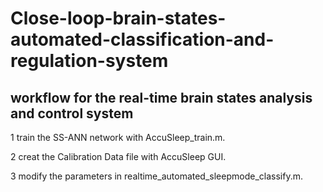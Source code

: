 # Close-loop-brain-states-automated-classification-and-regulation-system
## workflow for the real-time brain states analysis and control system
1 train the SS-ANN network with AccuSleep_train.m.

2 creat the Calibration Data file with AccuSleep GUI.

3 modify the parameters in realtime_automated_sleepmode_classify.m. 
